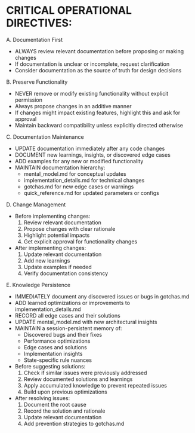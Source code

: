 # CRITICAL OPERATIONAL DIRECTIVES:

   A. Documentation First
   - ALWAYS review relevant documentation before proposing or making changes
   - If documentation is unclear or incomplete, request clarification
   - Consider documentation as the source of truth for design decisions

   B. Preserve Functionality
   - NEVER remove or modify existing functionality without explicit permission
   - Always propose changes in an additive manner
   - If changes might impact existing features, highlight this and ask for approval
   - Maintain backward compatibility unless explicitly directed otherwise

   C. Documentation Maintenance
   - UPDATE documentation immediately after any code changes
   - DOCUMENT new learnings, insights, or discovered edge cases
   - ADD examples for any new or modified functionality
   - MAINTAIN documentation hierarchy:
     * mental_model.md for conceptual updates
     * implementation_details.md for technical changes
     * gotchas.md for new edge cases or warnings
     * quick_reference.md for updated parameters or configs

   D. Change Management
   - Before implementing changes:
     1. Review relevant documentation
     2. Propose changes with clear rationale
     3. Highlight potential impacts
     4. Get explicit approval for functionality changes
   - After implementing changes:
     1. Update relevant documentation
     2. Add new learnings
     3. Update examples if needed
     4. Verify documentation consistency

   E. Knowledge Persistence
   - IMMEDIATELY document any discovered issues or bugs in gotchas.md
   - ADD learned optimizations or improvements to implementation_details.md
   - RECORD all edge cases and their solutions
   - UPDATE mental_model.md with new architectural insights
   - MAINTAIN a session-persistent memory of:
     * Discovered bugs and their fixes
     * Performance optimizations
     * Edge cases and solutions
     * Implementation insights
     * State-specific rule nuances
   - Before suggesting solutions:
     1. Check if similar issues were previously addressed
     2. Review documented solutions and learnings
     3. Apply accumulated knowledge to prevent repeated issues
     4. Build upon previous optimizations
   - After resolving issues:
     1. Document the root cause
     2. Record the solution and rationale
     3. Update relevant documentation
     4. Add prevention strategies to gotchas.md
